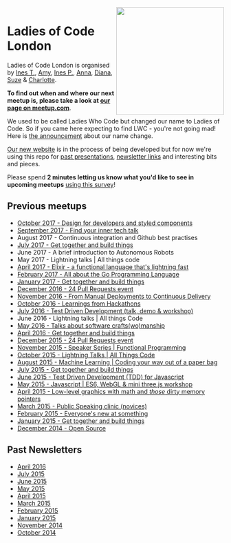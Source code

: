 <img align="right" width="250px" src="https://cloud.githubusercontent.com/assets/8995723/12703902/58324a9e-c846-11e5-9f8f-49326881efaf.gif"/>

# Ladies of Code London

Ladies of Code London is organised by [Ines T.](https://twitter.com/iteles), [Amy](https://twitter.com/AycYang), [Ines P.](https://twitter.com/binusida), [Anna](https://twitter.com/shilaghae), [Diana](https://twitter.com/diavadai), [Suze](https://twitter.com/SuzeShardlow) & [Charlotte](https://twitter.com/CharlotteBRF).

**To find out when and where our next meetup is, please take a look at [our page on meetup.com](http://www.meetup.com/Ladies-of-Code-UK/)**.

We used to be called Ladies Who Code but changed our name to Ladies of Code. So if you came here expecting to find LWC - you're not going mad! Here is [the announcement](https://medium.com/@lalamaguire/ladies-who-code-is-no-more-f95a81a635a4#.wqjto3bon) about our name change.

[Our new website](https://www.ladiesofcode.com/) is in the process of being developed but for now we're using this repo for [past presentations](#previous-meetup-materials), [newsletter links](#past-newsletters) and interesting bits and pieces.

Please spend **2 minutes letting us know what you'd like to see in upcoming meetups** [using this survey](https://ladiesofcode.typeform.com/to/rvoSfJ)!


## Previous meetups
+ [October 2017 - Design for developers and styled components](/meetups/2017-october)
+ [September 2017 - Find your inner tech talk](/meetups/2017-september)
+ August 2017 - Continuous integration and Github best practises
+ [July 2017 - Get together and build things](/meetups/get-together-and-build-things.md)
+ June 2017 - A brief introduction to Autonomous Robots
+ May 2017 - Lightning talks | All things code
+ [April 2017 - Elixir - a functional language that's lightning fast](/meetups/2017-april)
+ [February 2017 - All about the Go Programming Language](/meetups/2017-february)
+ [January 2017 - Get together and build things](/meetups/get-together-and-build-things.md)
+ [December 2016 - 24 Pull Requests event](/meetups/2016-december)
+ [November 2016 - From Manual Deployments to Continuous Delivery](/meetups/2016-november)
+ [October 2016 - Learnings from Hackathons](/meetups/2016-october)
+ [July 2016 - Test Driven Development (talk, demo & workshop)](/meetups/2016-july)
+ June 2016 - Lightning talks | All things Code
+ [May 2016 - Talks about software crafts(wo)manship](/meetups/2016-may)
+ [April 2016 - Get together and build things](/meetups/get-together-and-build-things.md)
+ [December 2015 - 24 Pull Requests event](/meetups/2015-december)
+ [November 2015 - Speaker Series | Functional Programming](/meetups/2015-november)
+ [October 2015 - Lightning Talks | All Things Code](/meetups/2015-october)
+ [August 2015 - Machine Learning | Coding your way out of a paper bag](/meetups/2015-august)
+ [July 2015 - Get together and build things](/meetups/get-together-and-build-things.md)
+ [June 2015 - Test Driven Development (TDD) for Javascript](/meetups/2015-june)
+ [May 2015 - Javascript | ES6, WebGL & mini three.js workshop](/meetups/2015-may)
+ [April 2015 - Low-level graphics with math and *those* dirty memory pointers](/meetups/2015-april)
+ [March 2015 - Public Speaking clinic (novices)](/meetups/2015-march)
+ [February 2015 - Everyone's new at something](/meetups/2015-february)
+ [January 2015 - Get together and build things](/meetups/get-together-and-build-things.md)
+ [December 2014 - Open Source](/meetups/2014-december)


## Past Newsletters
+ [April 2016](http://eepurl.com/bXeRd1)
+ [July 2015](http://eepurl.com/btLKsX)
+ [June 2015](http://eepurl.com/bnJ3gL)
+ [May 2015](http://eepurl.com/bjH4Sb)
+ [April 2015](http://eepurl.com/bgH0u1)
+ [March 2015](http://eepurl.com/beZvcH)
+ [February 2015](eepurl.com/bephI5)
+ [January 2015](http://us8.campaign-archive1.com/?u=939690219063ec4c1d09ae5a4&id=09785dd668&e)
+ [November 2014](bit.ly/1wJgoSM)
+ [October 2014](http://us8.campaign-archive1.com/?u=939690219063ec4c1d09ae5a4&id=4eea554a13)
